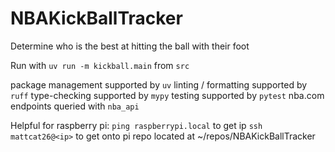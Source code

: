 # NBAKickBallTracker
Determine who is the best at hitting the ball with their foot

Run with `uv run -m kickball.main` from `src`

package management supported by `uv`
linting / formatting supported by `ruff`
type-checking supported by `mypy`
testing supported by `pytest`
nba.com endpoints queried with `nba_api`

Helpful for raspberry pi:
`ping raspberrypi.local` to get ip
`ssh mattcat26@<ip>` to get onto pi
repo located at ~/repos/NBAKickBallTracker